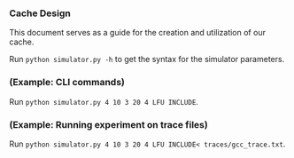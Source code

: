 ### Cache Design

This document serves as a guide for the creation and utilization of our cache.

Run `python simulator.py -h` to get the syntax for the simulator parameters.

### (Example: CLI commands)

Run `python simulator.py 4 10 3 20 4 LFU INCLUDE`.

### (Example: Running experiment on trace files)

Run `python simulator.py 4 10 3 20 4 LFU INCLUDE< traces/gcc_trace.txt`.
